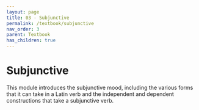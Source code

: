 ```yaml
---
layout: page
title: 03 - Subjunctive
permalink: /textbook/subjunctive
nav_order: 3
parent: Textbook
has_children: true
---
```


# Subjunctive

This module introduces the subjunctive mood, including the various forms that it can take in a Latin verb and the independent and dependent constructions that take a subjunctive verb.

